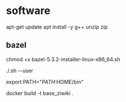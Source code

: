 # software

apt-get update
apt install -y g++ unzip zip

## bazel

chmod +x bazel-5.3.2-installer-linux-x86_64.sh

./.sh --user

export PATH="$PATH:$HOME/bin"

docker build -t base_ziwiki .